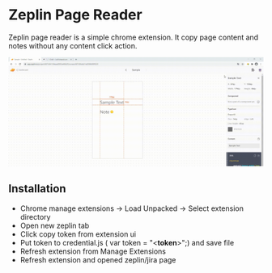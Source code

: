 # Zeplin Page Reader

Zeplin page reader is a simple chrome extension. It copy page content and notes without any content click action.

![](ZeplinPageReader.gif)

## Installation

- Chrome manage extensions -> Load Unpacked -> Select extension directory
- Open new zeplin tab
- Click copy token from extension ui
- Put token to credential.js ( var token =  "<__token__>";) and save file
- Refresh extension from Manage Extensions
- Refresh extension and opened zeplin/jira page 
